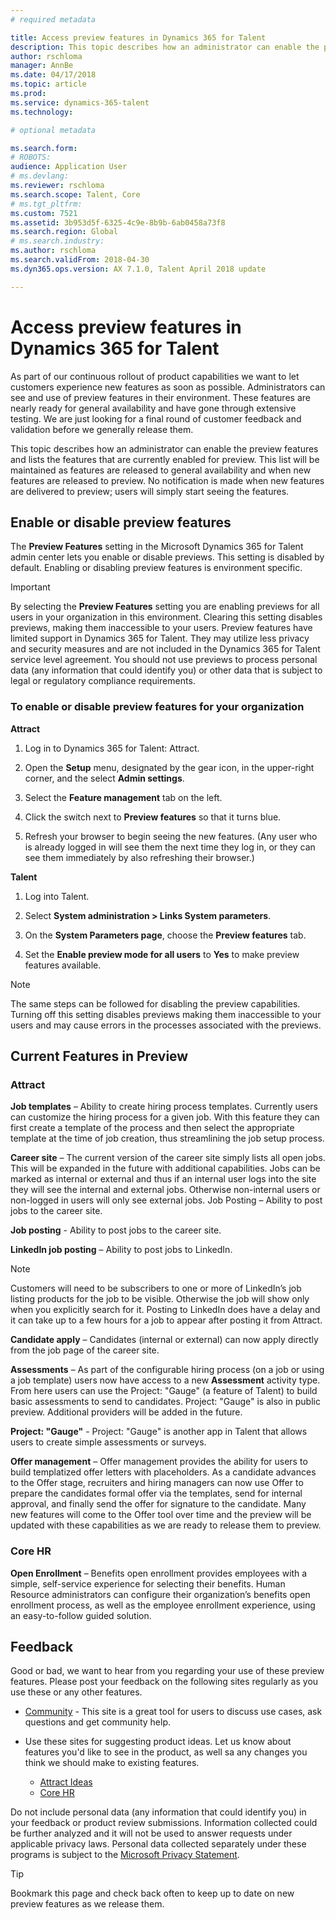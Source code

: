 ```yaml
---
# required metadata

title: Access preview features in Dynamics 365 for Talent
description: This topic describes how an administrator can enable the preview features and lists the features that are currently enabled for preview. 
author: rschloma
manager: AnnBe
ms.date: 04/17/2018
ms.topic: article
ms.prod: 
ms.service: dynamics-365-talent
ms.technology: 

# optional metadata

ms.search.form: 
# ROBOTS: 
audience: Application User
# ms.devlang: 
ms.reviewer: rschloma
ms.search.scope: Talent, Core
# ms.tgt_pltfrm: 
ms.custom: 7521
ms.assetid: 3b953d5f-6325-4c9e-8b9b-6ab0458a73f8
ms.search.region: Global
# ms.search.industry: 
ms.author: rschloma
ms.search.validFrom: 2018-04-30
ms.dyn365.ops.version: AX 7.1.0, Talent April 2018 update

---
```


# Access preview features in Dynamics 365 for Talent 
 
As part of our continuous rollout of product capabilities we want to let customers experience new features as soon as possible.  Administrators can see and use of preview features in their environment. These features are nearly ready for general availability and have gone through extensive testing. We are just looking for a final round of customer feedback and validation before we generally release them. 

This topic describes how an administrator can enable the preview features and lists the features that are currently enabled for preview. This list will be maintained as features are released to general availability and when new features are released to preview. No notification is made when new features are delivered to preview; users will simply start seeing the features. 

## Enable or disable preview features

The **Preview Features** setting in the Microsoft Dynamics 365 for Talent admin center lets you enable or disable previews. This setting is disabled by default. Enabling or disabling preview features is environment specific.   

> [!Important]
> By selecting the **Preview Features** setting you are enabling previews for all users in your organization in this environment.  Clearing this setting disables previews, making them inaccessible to your users. Preview features have limited support in Dynamics 365 for Talent. They may utilize less privacy and security measures and are not included in the Dynamics 365 for Talent service level agreement. You should not use previews to process personal data (any information that could identify you) or other data that is subject to legal or regulatory compliance requirements. 

### To enable or disable preview features for your organization

 **Attract**
 
 1. Log in to Dynamics 365 for Talent: Attract.
 
 2. Open the **Setup** menu, designated by the gear icon, in the upper-right corner, and the select **Admin settings**. 
 
 3. Select the **Feature management** tab on the left. 
 
 4. Click the switch next to **Preview features** so that it turns blue. 
 
 5. Refresh your browser to begin seeing the new features. (Any user who is already logged in will see them the next time they log in, or they can see them immediately by also refreshing their browser.)
 
**Talent** 
 
 1. Log into Talent.
 
 2. Select **System administration > Links System parameters**.
 
 3. On the **System Parameters page**, choose the **Preview features** tab. 
 
 4. Set the **Enable preview mode for all users** to **Yes** to make preview features available.  
 
> [!NOTE] 
> The same steps can be followed for disabling the preview capabilities. Turning off this setting disables previews making them inaccessible to your users and may cause errors in the processes associated with the previews. 
 

## Current Features in Preview 

### Attract

**Job templates** – Ability to create hiring process templates. Currently users can customize the hiring process for a given job.  With this feature they can first create a template of the process and then select the appropriate template at the time of job creation, thus streamlining the job setup process. 

 **Career site** – The current version of the career site simply lists all open jobs. This will be expanded in the future with additional capabilities. Jobs can be marked as internal or external and thus if an internal user logs into the site they will see the internal and external jobs.  Otherwise non-internal users or non-logged in users will only see external jobs. 
Job Posting – Ability to post jobs to the career site. 

 **Job posting** - Ability to post jobs to the career site. 

 **LinkedIn job posting** – Ability to post jobs to LinkedIn. 

> [!Note]
> Customers will need to be subscribers to one or more of LinkedIn’s job listing products for the job to be visible. Otherwise the job will show only when you explicitly search for it. Posting to LinkedIn does have a delay and it can take up to a few hours for a job to appear after posting it from Attract. 

 **Candidate apply** – Candidates (internal or external) can now apply directly from the job page of the career site. 

 **Assessments** – As part of the configurable hiring process (on a job or using a job template) users now have access to a new **Assessment** activity type.  From here users can use the Project: "Gauge" (a feature of Talent) to build basic assessments to send to candidates. Project: "Gauge" is also in public preview. Additional providers will be added in the future. 
 
 **Project: "Gauge"** - Project: "Gauge" is another app in Talent that allows users to create simple assessments or surveys. 

 **Offer management** – Offer management provides the ability for users to build templatized offer letters with placeholders.  As a candidate advances to the Offer stage, recruiters and hiring managers can now use Offer to prepare the candidates formal offer via the templates, send for internal approval, and finally send the offer for signature to the candidate. Many new features will come to the Offer tool over time and the preview will be updated with these capabilities as we are ready to release them to preview. 
 
### Core HR

 **Open Enrollment** – Benefits open enrollment provides employees with a simple, self-service experience for selecting their benefits. Human Resource administrators can configure their organization’s benefits open enrollment process, as well as the employee enrollment experience, using an easy-to-follow guided solution.

## Feedback

Good or bad, we want to hear from you regarding your use of these preview features. Please post your feedback on the following sites regularly as you use these or any other features. 

 - [Community](https://community.dynamics.com/enterprise/f/759?pi53869=0&category=Talent) - This site is a great tool for users to discuss use cases, ask questions and get community help. 
  - Use these sites for suggesting product ideas. Let us know about features you'd like to see in the product, as well sa any changes you think we should make to existing features. 
  
      - [Attract Ideas](https://powerusers.microsoft.com/t5/Ideas-for-Attract/idb-p/Attract)
      - [Core HR](https://powerusers.microsoft.com/t5/Ideas-for-Human-Resources/idb-p/HumanResources)

Do not include personal data (any information that could identify you) in your feedback or product review submissions. Information collected could be further analyzed and it will not be used to answer requests under applicable privacy laws.  Personal data collected separately under these programs is subject to the [Microsoft Privacy Statement](https://privacy.microsoft.com/en-us/privacystatement).

> [!Tip]
> Bookmark this page and check back often to keep up to date on new preview features as we release them. 
